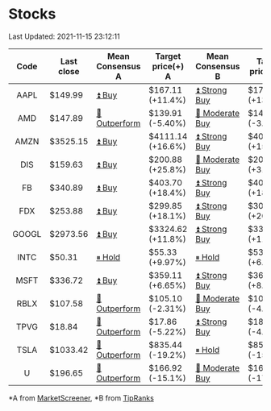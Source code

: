 # Stocks
Last Updated: 2021-11-15 23:12:11

|Code|Last close|Mean Consensus A|Target price(+) A|Mean Consensus B|Target price(+) B|
|:--:|-|-|-|-|-|
|AAPL|$149.99|[⏫ Buy](https://m.marketscreener.com/quote/stock/-4849/)|$167.11 (+11.4%)|[⏫ Strong Buy](https://www.tipranks.com/stocks/aapl/forecast)|$170.00 (+13.34%)|
|AMD|$147.89|[🔼 Outperform](https://m.marketscreener.com/quote/stock/-19475876/)|$139.91 (-5.40%)|[🔼 Moderate Buy](https://www.tipranks.com/stocks/amd/forecast)|$143.45 (-3.00%)|
|AMZN|$3525.15|[⏫ Buy](https://m.marketscreener.com/quote/stock/-12864605/)|$4111.14 (+16.6%)|[⏫ Strong Buy](https://www.tipranks.com/stocks/amzn/forecast)|$4088.17 (+15.97%)|
|DIS|$159.63|[⏫ Buy](https://m.marketscreener.com/quote/stock/-4842/)|$200.88 (+25.8%)|[🔼 Moderate Buy](https://www.tipranks.com/stocks/dis/forecast)|$207.57 (+31.42%)|
|FB|$340.89|[⏫ Buy](https://m.marketscreener.com/quote/stock/-10547141/)|$403.70 (+18.4%)|[⏫ Strong Buy](https://www.tipranks.com/stocks/fb/forecast)|$405.59 (+18.98%)|
|FDX|$253.88|[⏫ Buy](https://m.marketscreener.com/quote/stock/-12585/)|$299.85 (+18.1%)|[⏫ Strong Buy](https://www.tipranks.com/stocks/fdx/forecast)|$304.65 (+20.00%)|
|GOOGL|$2973.56|[⏫ Buy](https://m.marketscreener.com/quote/stock/-24203373/)|$3324.62 (+11.8%)|[⏫ Strong Buy](https://www.tipranks.com/stocks/googl/forecast)|$3328.08 (+11.86%)|
|INTC|$50.31|[⏸ Hold](https://m.marketscreener.com/quote/stock/-4829/)|$55.33 (+9.97%)|[⏸ Hold](https://www.tipranks.com/stocks/intc/forecast)|$53.90 (+6.97%)|
|MSFT|$336.72|[⏫ Buy](https://m.marketscreener.com/quote/stock/-4835/)|$359.11 (+6.65%)|[⏫ Strong Buy](https://www.tipranks.com/stocks/msft/forecast)|$364.36 (+8.21%)|
|RBLX|$107.58|[🔼 Outperform](https://m.marketscreener.com/quote/stock/-117793644/)|$105.10 (-2.31%)|[🔼 Moderate Buy](https://www.tipranks.com/stocks/rblx/forecast)|$101.43 (-4.75%)|
|TPVG|$18.84|[🔼 Outperform](https://m.marketscreener.com/quote/stock/-15933327/)|$17.86 (-5.22%)|[⏫ Strong Buy](https://www.tipranks.com/stocks/tpvg/forecast)|$18.13 (-4.83%)|
|TSLA|$1033.42|[🔼 Outperform](https://m.marketscreener.com/quote/stock/-6344549/)|$835.44 (-19.2%)|[⏸ Hold](https://www.tipranks.com/stocks/tsla/forecast)|$850.24 (-15.19%)|
|U|$196.65|[🔼 Outperform](https://m.marketscreener.com/quote/stock/-112492634/)|$166.92 (-15.1%)|[🔼 Moderate Buy](https://www.tipranks.com/stocks/u/forecast)|$168.63 (-17.18%)|


*A from [MarketScreener](https://www.marketscreener.com), *B from [TipRanks](https://www.tipranks.com)
